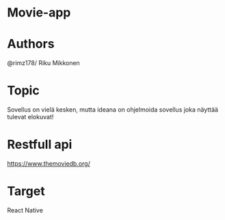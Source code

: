 # Movie-app

# Authors
@rimz178/ Riku Mikkonen

# Topic
Sovellus on vielä kesken, mutta ideana on ohjelmoida sovellus joka näyttää tulevat elokuvat!

# Restfull api
https://www.themoviedb.org/

# Target
React Native
